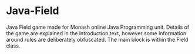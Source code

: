 # Java-Field
Java Field game made for Monash online Java Programming unit.
Details of the game are explained in the introduction text, however some information around rules are deliberately obfuscated.
The main block is within the Field class.

